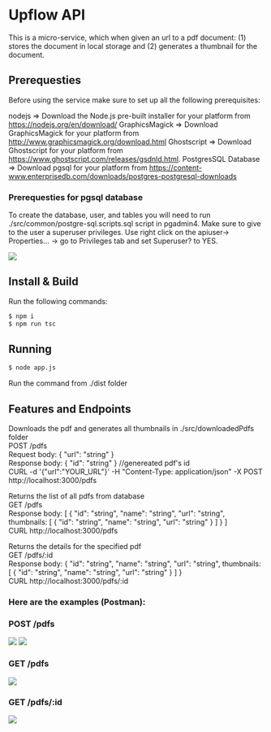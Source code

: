 # Upflow API
This is a micro-service, which when given an url to a pdf document: (1) stores the document in local storage and (2) generates a thumbnail for the document.

## Prerequesties
Before using the service make sure to set up all the following prerequisites:

nodejs => Download the Node.js pre-built installer for your platform from https://nodejs.org/en/download/
GraphicsMagick => Download GraphicsMagick for your platform from http://www.graphicsmagick.org/download.html
Ghostscript => Download Ghostscript for your platform from https://www.ghostscript.com/releases/gsdnld.html.
PostgresSQL Database => Download pgsql for your platform from https://content-www.enterprisedb.com/downloads/postgres-postgresql-downloads

### Prerequesties for pgsql database
To create the database, user, and tables you will need to run ./src/common/postgre-sql.scripts.sql script in pgadmin4. Make sure to give to the user a superuser privileges. Use right click on the apiuser-> Properties... -> go to Privileges tab and set Superuser? to YES.

<image src="https://user-images.githubusercontent.com/31159659/140033716-eee63a9c-78e2-409f-ad74-4283275120df.png" />

## Install & Build
Run the following commands:
```bash
$ npm i
$ npm run tsc
```

## Running
```bash
$ node app.js
```
Run the command from ./dist folder

## Features and Endpoints

Downloads the pdf and generates all thumbnails in ./src/downloadedPdfs folder  
POST /pdfs  
Request body: { "url": "string" }  
Response body: { "id": "string" } //genereated pdf's id  
CURL -d '{"url":"YOUR_URL"}' -H "Content-Type: application/json" -X POST http://localhost:3000/pdfs  

Returns the list of all pdfs from database  
GET /pdfs  
Response body: [ { "id": "string", "name": "string", "url": "string", thumbnails: [ { "id": "string", "name": "string", "url": "string" } ] } ]  
CURL http://localhost:3000/pdfs  

Returns the details for the specified pdf  
GET /pdfs/:id  
Response body: { "id": "string", "name": "string", "url": "string", thumbnails: [ { "id": "string", "name": "string", "url": "string" } ] }  
CURL http://localhost:3000/pdfs/:id  

### Here are the examples (Postman):  

### POST /pdfs  
<image src="https://user-images.githubusercontent.com/31159659/139930209-f234f16c-a0c2-4461-bec7-41bd72da2f50.png" />

<image src="https://user-images.githubusercontent.com/31159659/139923429-b29bfc51-c89c-4215-823c-1f874a7fc499.png" />

### GET /pdfs  

<image src="https://user-images.githubusercontent.com/31159659/140071365-47e71f67-7c11-4e90-9a70-1ac41c8ddfeb.png" />

### GET /pdfs/:id  

<image src="https://user-images.githubusercontent.com/31159659/140071524-f8a3a7d9-22ba-4857-979a-7cac109ea861.png" />
